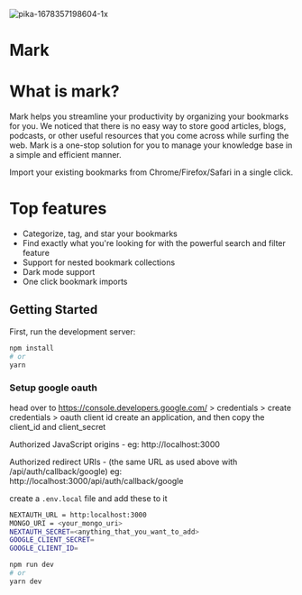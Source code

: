 ![pika-1678357198604-1x](https://user-images.githubusercontent.com/73278151/224000294-63f915d0-ff04-4604-9327-775135e5a72b.png)

# Mark

# What is mark?

Mark helps you streamline your productivity by organizing your bookmarks for you. We noticed that there is no easy way to store good articles, blogs, podcasts, or other useful resources that you come across while surfing the web. Mark is a one-stop solution for you to manage your knowledge base in a simple and efficient manner.

Import your existing bookmarks from Chrome/Firefox/Safari in a single click.

# Top features

- Categorize, tag, and star your bookmarks
- Find exactly what you're looking for with the powerful search and filter feature
- Support for nested bookmark collections
- Dark mode support
- One click bookmark imports

## Getting Started

First, run the development server:

```bash
npm install
# or
yarn 
```
### Setup google oauth
head over to https://console.developers.google.com/ > credentials > create credentials > oauth client id create an application, and then copy the client_id and client_secret

Authorized JavaScript origins - eg: http://localhost:3000

Authorized redirect URIs - (the same URL as used above with /api/auth/callback/google) eg: http://localhost:3000/api/auth/callback/google

create a `.env.local` file and add these to it
```bash
NEXTAUTH_URL = http:localhost:3000
MONGO_URI = <your_mongo_uri>
NEXTAUTH_SECRET=<anything_that_you_want_to_add>
GOOGLE_CLIENT_SECRET=
GOOGLE_CLIENT_ID=
```


```bash
npm run dev
# or
yarn dev
```
